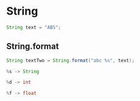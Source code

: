 # String

```java
String text = "ABS";
```

## String.format

```java
String textTwo = String.format("abc %s", text);

%s -> String

%d -> int

%f -> float
```